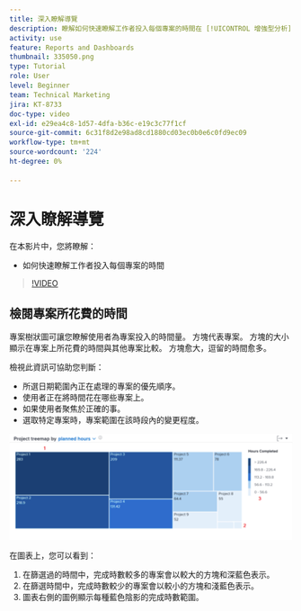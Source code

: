 ```yaml
---
title: 深入瞭解導覽
description: 瞭解如何快速瞭解工作者投入每個專案的時間在 [!UICONTROL 增強型分析].
activity: use
feature: Reports and Dashboards
thumbnail: 335050.png
type: Tutorial
role: User
level: Beginner
team: Technical Marketing
jira: KT-8733
doc-type: video
exl-id: e29ea4c8-1d57-4dfa-b36c-e19c3c77f1cf
source-git-commit: 6c31f8d2e98ad8cd1880cd03ec0b0e6c0fd9ec09
workflow-type: tm+mt
source-wordcount: '224'
ht-degree: 0%

---
```


# 深入瞭解導覽

在本影片中，您將瞭解：

* 如何快速瞭解工作者投入每個專案的時間

>[!VIDEO](https://video.tv.adobe.com/v/335050/?quality=12&learn=on)

## 檢閱專案所花費的時間

專案樹狀圖可讓您瞭解使用者為專案投入的時間量。 方塊代表專案。 方塊的大小顯示在專案上所花費的時間與其他專案比較。 方塊愈大，逗留的時間愈多。

檢視此資訊可協助您判斷：

* 所選日期範圍內正在處理的專案的優先順序。
* 使用者正在將時間花在哪些專案上。
* 如果使用者聚焦於正確的事。
* 選取特定專案時，專案範圍在該時段內的變更程度。

![此影像顯示專案樹狀圖，其數字位於下列專案符號所述的區域](assets/section-2-7.png)

在圖表上，您可以看到：

1. 在篩選過的時間中，完成時數較多的專案會以較大的方塊和深藍色表示。
1. 在篩選時間中，完成時數較少的專案會以較小的方塊和淺藍色表示。
1. 圖表右側的圖例顯示每種藍色陰影的完成時數範圍。
